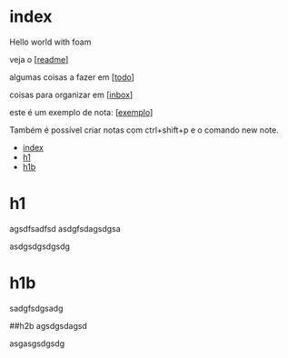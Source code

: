 # index

Hello world with foam

veja o [[readme]]

algumas coisas a fazer em [[todo]]

coisas para organizar em [[inbox]]

este é um exemplo de nota: [[exemplo]]

Também é possível criar notas com ctrl+shift+p e o comando new note.

- [index](#index)
- [h1](#h1)
- [h1b](#h1b)

# h1
agsdfsadfsd
asdgfsdagsdgsa

asdgsdgsdgsdg

# h1b
sadgfsdgsadg

##h2b
agsdgsdagsd

asgasgsdgsdg

[//begin]: # "Autogenerated link references for markdown compatibility"
[inbox]: inbox "Inbox"
[foam-tips]: foam-tips "Foam tips"
[readme]: readme "Foam"
[todo]: todo "Todo"
[exemplo]: exemplo "Exemplo"
[//end]: # "Autogenerated link references"
